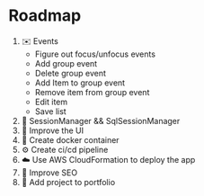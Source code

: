 # Roadmap

1. ✉️  Events
    - Figure out focus/unfocus events
    - Add group event
    - Delete group event
    - Add Item to group event
    - Remove item from group event
    - Edit item
    - Save list
2. 📁 SessionManager && SqlSessionManager
3. 💅 Improve the UI
4. 🐳 Create docker container
5. ⚙  Create ci/cd pipeline
6. ☁️  Use AWS CloudFormation to deploy the app
7. 🔎 Improve SEO
8. 🎉 Add project to portfolio 

